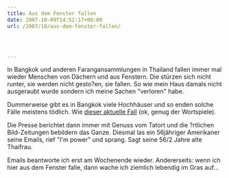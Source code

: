 ```yaml
---
title: Aus dem Fenster fallen
date: 2007-10-09T14:52:17+00:00
url: /2007/10/aus-dem-fenster-fallen/




---
```

In Bangkok und anderen Farangansammlungen in Thailand fallen immer mal wieder Menschen von Dächern und aus Fenstern. Die stürzen sich nicht runter, sie werden nicht gesto?en, sie fallen. So wie mein Haus damals nicht ausgeraubt wurde sondern ich meine Sachen "verloren" habe.

Dummerweise gibt es in Bangkok viele Hochhäuser und so enden solche Fälle meistens tödlich. Wie [dieser aktuelle Fall][1] (ok, genug der Wortspiele).

Die Presse berichtet dann immer mit Genuss vom Tatort und die ?rtlichen Bild-Zeitungen bebildern das Ganze. Diesmal las ein 56jähriger Amerikaner seine Emails, rief "I'm power" und sprang. Sagt seine 56/2 Jahre alte Thaifrau.

Emails beantworte ich erst am Wochenende wieder. Andererseits: wenn ich hier aus dem Fenster falle, dann wache ich ziemlich lebendig im Gras auf...

 [1]: http://www.nationmultimedia.com/breakingnews/read.php?newsid=30051976
